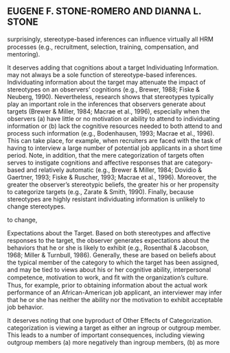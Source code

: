 ## EUGENE F. STONE-ROMERO AND DIANNA L. STONE

surprisingly, stereotype-based inferences can inﬂuence virtually all HRM processes (e.g., recruitment, selection, training, compensation, and mentoring).

It deserves adding that cognitions about a target Individuating Information. may not always be a sole function of stereotype-based inferences. Individuating information about the target may attenuate the impact of stereotypes on an observers’ cognitions (e.g., Brewer, 1988; Fiske & Neuberg, 1990). Nevertheless, research shows that stereotypes typically play an important role in the inferences that observers generate about targets (Brewer & Miller, 1984; Macrae et al., 1996), especially when the observers (a) have little or no motivation or ability to attend to individuating information or (b) lack the cognitive resources needed to both attend to and process such information (e.g., Bodenhausen, 1993; Macrae et al., 1996). This can take place, for example, when recruiters are faced with the task of having to interview a large number of potential job applicants in a short time period. Note, in addition, that the mere categorization of targets often serves to instigate cognitions and affective responses that are category-based and relatively automatic (e.g., Brewer & Miller, 1984; Dovidio & Gaertner, 1993; Fiske & Ruscher, 1993; Macrae et al., 1996). Moreover, the greater the observer’s stereotypic beliefs, the greater his or her propensity to categorize targets (e.g., Zarate & Smith, 1990). Finally, because stereotypes are highly resistant individuating information is unlikely to change stereotypes.

to change,

Expectations about the Target. Based on both stereotypes and affective responses to the target, the observer generates expectations about the behaviors that he or she is likely to exhibit (e.g., Rosenthal & Jacobson, 1968; Miller & Turnbull, 1986). Generally, these are based on beliefs about the typical member of the category to which the target has been assigned, and may be tied to views about his or her cognitive ability, interpersonal competence, motivation to work, and ﬁt with the organization’s culture. Thus, for example, prior to obtaining information about the actual work performance of an African-American job applicant, an interviewer may infer that he or she has neither the ability nor the motivation to exhibit acceptable job behavior.

It deserves noting that one byproduct of Other Effects of Categorization. categorization is viewing a target as either an ingroup or outgroup member. This leads to a number of important consequences, including viewing outgroup members (a) more negatively than ingroup members, (b) as more